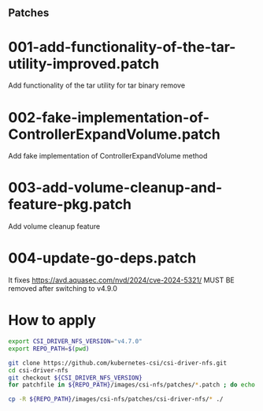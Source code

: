 ## Patches

# 001-add-functionality-of-the-tar-utility-improved.patch

Add functionality of the tar utility for tar binary remove

# 002-fake-implementation-of-ControllerExpandVolume.patch

Add fake implementation of ControllerExpandVolume method

# 003-add-volume-cleanup-and-feature-pkg.patch

Add volume cleanup feature

# 004-update-go-deps.patch

It fixes https://avd.aquasec.com/nvd/2024/cve-2024-5321/
MUST BE removed after switching to v4.9.0

# How to apply

```bash
export CSI_DRIVER_NFS_VERSION="v4.7.0"
export REPO_PATH=$(pwd)

git clone https://github.com/kubernetes-csi/csi-driver-nfs.git
cd csi-driver-nfs
git checkout ${CSI_DRIVER_NFS_VERSION}
for patchfile in ${REPO_PATH}/images/csi-nfs/patches/*.patch ; do echo "Apply ${patchfile} ... "; git apply ${patchfile}; done

cp -R ${REPO_PATH}/images/csi-nfs/patches/csi-driver-nfs/* ./
```
